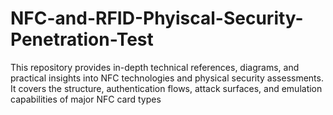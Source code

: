 # NFC-and-RFID-Phyiscal-Security-Penetration-Test
This repository provides in-depth technical references, diagrams, and practical insights into NFC technologies and physical security assessments. It covers the structure, authentication flows, attack surfaces, and emulation capabilities of major NFC card types
